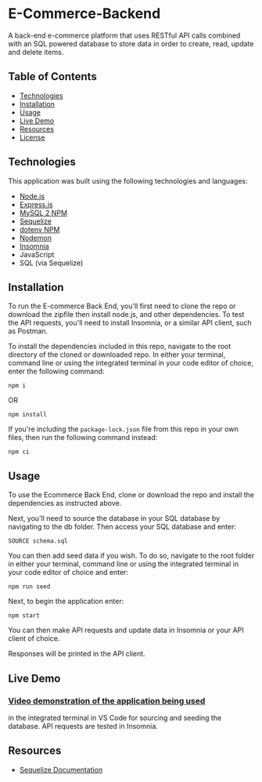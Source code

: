 # E-Commerce-Backend



A back-end e-commerce platform that uses RESTful API calls combined with an SQL powered database to store data in order to create, read, update and delete items.

## Table of Contents

* [Technologies](#technologies)
* [Installation](#installation)
* [Usage](#usage)
* [Live Demo](#live-demo)
* [Resources](#resources)
* [License](#license)

## Technologies
This application was built using the following technologies and languages:
* [Node.js](https://nodejs.org/en/)
* [Express.js](https://expressjs.com/)
* [MySQL 2 NPM](https://www.npmjs.com/package/mysql2)
* [Sequelize](https://sequelize.org/)
* [dotenv NPM](https://www.npmjs.com/package/dotenv)
* [Nodemon](https://www.npmjs.com/package/nodemon)
* [Insomnia](https://insomnia.rest/)
* JavaScript
* SQL (via Sequelize)

## Installation

To run the E-commerce Back End, you'll first need to clone the repo or download the zipfile then install node.js, and other dependencies. To test the API requests, you'll need to install Insomnia, or a similar API client, such as Postman.

To install the dependencies included in this repo, navigate to the root directory of the cloned or downloaded repo. In either your terminal, command line or using the integrated terminal in your code editor of choice, enter the following command:

`npm i`

OR

`npm install`

If you're including the `package-lock.json` file from this repo in your own files, then run the following command instead:

`npm ci`

## Usage

To use the Ecommerce Back End, clone or download the repo and install the dependencies as instructed above.

Next, you'll need to source the database in your SQL database by navigating to the db folder. Then access your SQL database and enter:

`SOURCE schema.sql`

You can then add seed data if you wish. To do so, navigate to the root folder in either your terminal, command line or using the integrated terminal in your code editor of choice and enter:

`npm run seed`

Next, to begin the application enter:

`npm start`

You can then make API requests and update data in Insomnia or your API client of choice.

Responses will be printed in the API client.

## Live Demo
### [Video demonstration of the application being used](https://drive.google.com/file/d/1HJ6fjNTu7-QBqOmlwHg-kZFcLHs7nqnQ/view)
in the integrated terminal in VS Code for sourcing and seeding the database. API requests are tested in Insomnia.


## Resources
* [Sequelize Documentation](https://sequelize.org/docs/v6/getting-started/)





